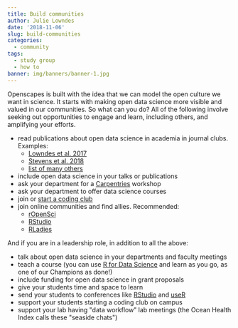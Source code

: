 ```yaml
---
title: Build communities
author: Julie Lowndes
date: '2018-11-06'
slug: build-communities
categories:
  - community
tags:
  - study group
  - how to
banner: img/banners/banner-1.jpg
---
```


Openscapes is built with the idea that we can model the open culture we want in science. It starts with making open data science more visible and valued in our communities. So what can you do? All of the following involve seeking out opportunities to engage and learn, including others, and amplifying your efforts. 

- read publications about open data science in academia in journal clubs. Examples:
  - [Lowndes et al. 2017](https://www.nature.com/articles/s41559-017-0160)
  - [Stevens et al. 2018](https://www.biorxiv.org/content/early/2018/11/11/265421)
  - [list of many others](http://ohi-science.org/news/importance-of-open-data-science-tools)
- include open data science in your talks or publications
- ask your department for a [Carpentries](https://carpentries.org/) workshop
- ask your department to offer data science courses
- join or [start a coding club](/blog/2018/11/16/how-to-start-a-coding-club/)
- join online communities and find allies. Recommended: 
    - [rOpenSci](https://ropensci.org/)
    - [RStudio](https://community.rstudio.com/)
    - [RLadies](https://rladies.org)
    
<!--- - [use Twitter for science]() --->

And if you are in a leadership role, in addition to all the above:

- talk about open data science in your departments and faculty meetings
- teach a course (you can use [R for Data Science](https://r4ds.had.co.nz/) and learn as you go, as one of our Champions as done!)
- include funding for open data science in grant proposals
- give your students time and space to learn
- send your students to conferences like [RStudio](https://www.rstudio.com/conference/) and [useR](http://user2019.r-project.org/) 
- support your students starting a coding club on campus
- support your lab having "data workflow" lab meetings (the Ocean Health Index calls these "seaside chats")

<br>




